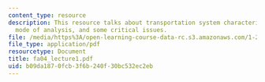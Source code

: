 ```yaml
---
content_type: resource
description: This resource talks about transportation system characterization, phases,
  mode of analysis, and some critical issues.
file: /media/https%3A/open-learning-course-data-rc.s3.amazonaws.com/1-221j-transportation-systems-fall-2004/b09da1870fcb3f6b240f30bc532ec2eb_fa04_lecture1.pdf
file_type: application/pdf
resourcetype: Document
title: fa04_lecture1.pdf
uid: b09da187-0fcb-3f6b-240f-30bc532ec2eb
---
```

